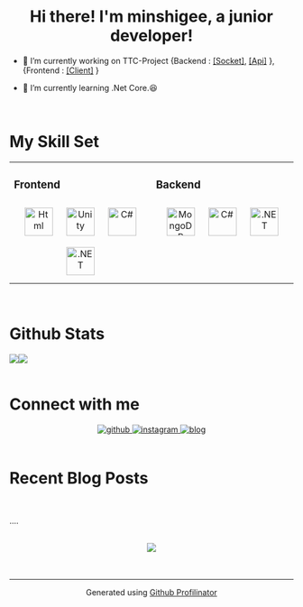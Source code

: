 # <div align="center">Hi there! I'm minshigee, a junior developer!</div>  
  

- 🔭 I’m currently working on TTC-Project {Backend : [[Socket]](https://github.com/MinShiGee/TTC-Project-Server), [[Api]](https://github.com/MinShiGee/TTC-Project-DataServer) }, {Frontend : [[Client]](https://github.com/MinShiGee/TTC-Project-Client) }  
  

- 🌱 I’m currently learning .Net Core.😆  
  

<br/>  


# My Skill Set  
<table><tr><td valign="top" width="50%">

### Frontend  
<div align="center">
<img style="margin: 10px" src="https://profilinator.rishav.dev/skills-assets/html5-original-wordmark.svg" alt="Html" height="50" />
<img style="margin: 10px" src="https://user-images.githubusercontent.com/46314169/106357495-b677d080-6349-11eb-8de0-2bb361575444.png" alt="Unity" height="50" />  
<img style="margin: 10px" src="https://user-images.githubusercontent.com/46314169/106357547-12daf000-634a-11eb-8477-48f4d4c16744.png" alt="C#" height="50" />  
<img style="margin: 10px" src="https://user-images.githubusercontent.com/46314169/106357548-13738680-634a-11eb-80b1-ad00b16bb8ea.png" alt=".NET" height="50" />  
</div>

</td><td valign="top" width="50%">

### Backend  
<div align="center">  
<img style="margin: 10px" src="https://user-images.githubusercontent.com/46314169/106357549-140c1d00-634a-11eb-8a20-ce53c38335d6.png" alt="MongoDB" height="50" />  
<img style="margin: 10px" src="https://user-images.githubusercontent.com/46314169/106357547-12daf000-634a-11eb-8477-48f4d4c16744.png" alt="C#" height="50" />  
<img style="margin: 10px" src="https://user-images.githubusercontent.com/46314169/106357548-13738680-634a-11eb-80b1-ad00b16bb8ea.png" alt=".NET" height="50" />  
</div>


</td></tr></table>  

<br/>  


# Github Stats  
<div align="left"><img src="https://github-readme-stats.vercel.app/api?username=MinShiGee&show_icons=true&count_private=true&hide_border=true" align="center" /><img src="https://github-readme-stats.vercel.app/api/top-langs/?username=MinShiGee&hide_border=true&layout=compact" align="center" /></div>  

<br/>  


# Connect with me  
<div align="center">
<a href="https://github.com/MinShiGee" target="_blank">
<img src=https://img.shields.io/badge/github-%2324292e.svg?&style=for-the-badge&logo=github&logoColor=white alt=github style="margin-bottom: 5px;" />
</a>
<a href="https://instagram.com/MinShiGee" target="_blank">
<img src=https://img.shields.io/badge/instagram-%23000000.svg?&style=for-the-badge&logo=instagram&logoColor=white alt=instagram style="margin-bottom: 5px;" />
</a>
 <a href="https://minshigee.github.io/" target="_blank">
<img src=https://img.shields.io/badge/blog-%2324292e.svg?&style=for-the-badge&logo=firefox#chrome&logoColor=white alt=blog style="margin-bottom: 5px;" />
</a>
</div>  
  

<br/>  


# Recent Blog Posts  
  

<br/>  

<!-- BLOG-POST-LIST:START -->  
....
<!-- BLOG-POST-LIST:END -->  

<br/>  

<div align="center">
<img src="https://komarev.com/ghpvc/?username=MinShiGee&&style=flat-square" align="center" />
</div>  
  

<br/>  


<br />

----
<div align="center">Generated using <a href="https://profilinator.rishav.dev/" target="_blank">Github Profilinator</a></div>
